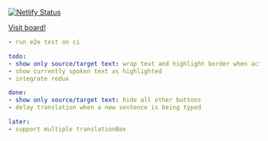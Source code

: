 [![Netlify Status](https://api.netlify.com/api/v1/badges/ad488823-febb-49e2-8a6f-3c922474d39f/deploy-status)](https://app.netlify.com/sites/chrome-voice-recognition/deploys)

[Visit board!](https://github.com/users/ofer-shaham/projects/5)

```yaml
- run e2e test on ci

todo:
- show only source/target text: wrap text and highlight border when activated
- show currently spoken text as highlighted
- integrate redux

done:
- show only source/target text: hide all other buttons
- delay translation when a new sentence is being typed

later:
- support multiple translationBox
```